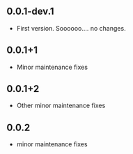 ## 0.0.1-dev.1
* First version. Soooooo.... no changes.
## 0.0.1+1
* Minor maintenance fixes
## 0.0.1+2
* Other minor maintenance fixes
## 0.0.2
* minor maintenance fixes